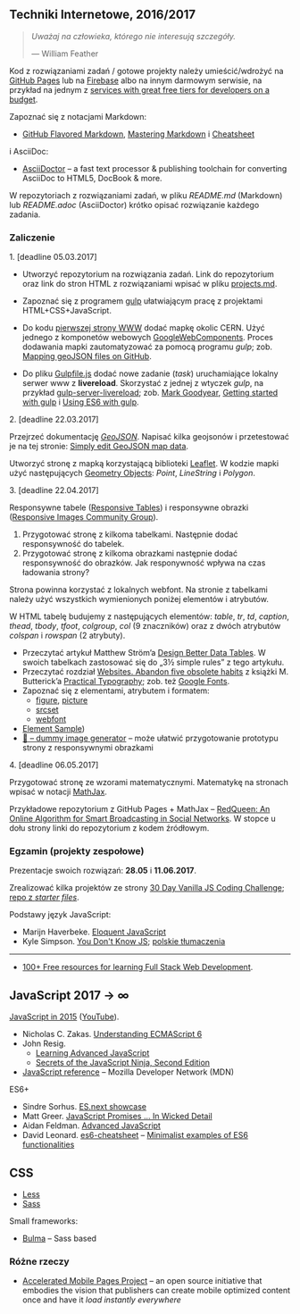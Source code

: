 ## Techniki Internetowe, 2016/2017

> *Uważaj na człowieka, którego nie interesują szczegóły.*
>
> — William Feather

Kod z rozwiązaniami zadań / gotowe projekty należy umieścić/wdrożyć
na [GitHub Pages](https://pages.github.com) lub
na [Firebase](https://www.firebase.com) albo na innym darmowym serwisie,
na przykład na jednym z [services with great free tiers for developers on a budget](https://github.com/255kb/stack-on-a-budget).

Zapoznać się z notacjami Markdown:

* [GitHub Flavored Markdown](http://guides.github.com/overviews/mastering-markdown/),
  [Mastering Markdown](http://guides.github.com/overviews/mastering-markdown/) i
  [Cheatsheet](https://github.com/adam-p/markdown-here/wiki/Markdown-Cheatsheet)

i AsciiDoc:

* [AsciiDoctor](http://asciidoctor.org/) – a fast text processor & publishing
  toolchain for converting AsciiDoc to HTML5, DocBook & more.

<!--
  Przeczytać [AsciiDoc New tables]( http://www.methods.co.nz/asciidoc/newtables.html).
-->

W repozytoriach z rozwiązaniami zadań, w pliku _README.md_ (Markdown)
lub _README.adoc_ (AsciiDoctor) krótko opisać rozwiązanie każdego zadania.


### Zaliczenie

1\. [deadline 05.03.2017]

* Utworzyć repozytorium na rozwiązania zadań. Link do repozytorium oraz
  link do stron HTML z rozwiązaniami wpisać w pliku [projects.md](projects.md).
* Zapoznać się z programem [gulp](http://gulpjs.com) ułatwiającym pracę
  z projektami HTML+CSS+JavaScript.
* Do kodu [pierwszej strony WWW](http://info.cern.ch/hypertext/WWW/TheProject.html)
  dodać mapkę okolic CERN. Użyć jednego z komponetów webowych
  [GoogleWebComponents](https://www.webcomponents.org/author/GoogleWebComponents).
  Proces dodawania mapki zautomatyzować za pomocą programu _gulp_;
  zob. [Mapping geoJSON files on GitHub](https://help.github.com/articles/mapping-geojson-files-on-github).

* Do pliku [Gulpfile.js](https://github.com/h5c3j/my_gulp_101/blob/master/gulpfile.js)
  dodać nowe zadanie (_task_) uruchamiające lokalny serwer www z **livereload**.
  Skorzystać z jednej z wtyczek _gulp_, na przykład
  [gulp-server-livereload](https://www.npmjs.com/package/gulp-server-livereload);
  zob. [Mark Goodyear](https://markgoodyear.com/),
  [Getting started with gulp](https://markgoodyear.com/2014/01/getting-started-with-gulp/)
  i [Using ES6 with gulp](https://markgoodyear.com/2015/06/using-es6-with-gulp/).


2\. [deadline 22.03.2017]

Przejrzeć dokumentację [_GeoJSON_](http://geojson.org/). Napisać
kilka geojsonów i przetestować je na tej stronie:
[Simply edit GeoJSON map data](http://geojson.io).

Utworzyć stronę z mapką korzystającą biblioteki [Leaflet](http://leafletjs.com/).
W kodzie mapki użyć następujących [Geometry Objects](http://geojson.org/geojson-spec.html#geometry-objects): _Point_, _LineString_ i _Polygon_.


3\. [deadline 22.04.2017]

Responsywne tabele ([Responsive Tables](https://codepen.io/collection/AdGVYP/))
i responsywne obrazki ([Responsive Images Community Group](https://responsiveimages.org)).

1. Przygotować stronę z kilkoma tabelkami.
   Następnie dodać responsywność do tabelek.
2. Przygotować stronę z kilkoma obrazkami następnie dodać
   responsywność do obrazków. Jak responywność wpływa na czas ładowania
   strony?

Strona powinna korzystać z lokalnych webfont. Na stronie z tabelkami należy użyć
wszystkich wymienionych poniżej elementów i atrybutów.

W HTML tabelę budujemy z następujących elementów: *table*, *tr*, *td*,
*caption*, *thead*, *tbody*, *tfoot*, *colgroup*, *col* (9 znaczników)
oraz z dwóch atrybutów *colspan* i *rowspan* (2 atrybuty).

* Przeczytać artykuł Matthew Ström’a
[Design Better Data Tables](https://medium.com/mission-log/design-better-data-tables-430a30a00d8c).
W swoich tabelkach zastosować się do „3½ simple rules” z tego artykułu.
* Przeczytać rozdział [Websites. Abandon five obsolete habits](http://practicaltypography.com/websites.html)
  z książki M. Butterick’a [Practical Typography](http://practicaltypography.com);
  zob. też [Google Fonts](https://fonts.google.com/?subset=latin-ext).
* Zapoznać się z elementami, atrybutem i formatem:
  - [figure](http://caniuse.com/#search=figure), [picture](http://caniuse.com/#search=picture)
  - [srcset](http://caniuse.com/#search=srcset)
  - [webfont](http://caniuse.com/#search=webfont)
* [<picture> Element Sample](https://googlechrome.github.io/samples/picture-element/))
* [:japanese_ogre: – dummy image generator](http://satyr.io) –
  może ułatwić przygotowanie prototypu strony z responsywnymi obrazkami


4\. [deadline 06.05.2017]

Przygotować stronę ze wzorami matematycznymi.
Matematykę na stronach wpisać w notacji
[MathJax](http://docs.mathjax.org/en/latest/index.html).

Przykładowe repozytorium z GitHub Pages + MathJax –
[RedQueen: An Online Algorithm for Smart Broadcasting in Social Networks](http://learning.mpi-sws.org/redqueen/).
W stopce u dołu strony linki do repozytorium z kodem źródłowym.

<!--

[Carnegie, Mellon](https://github.com/brendano/ark-tweet-nlp/). [tChat](http://www.cs.cmu.edu/~ark/TweetNLP/).

5\. [GitHub Pages](https://pages.github.com) |
  [About GitHub Pages and Jekyll](https://help.github.com/articles/about-github-pages-and-jekyll/) |
  [Firebase](https://firebase.google.com).

W stronach przygotowanych w pkt. 1. (lub nowych) wykorzystać
jeden z frameworków wymienionych poniżej:

* [Bootstrap](http://getbootstrap.com) –
  the most popular HTML, CSS, and JS framework for developing
  responsive, mobile first projects on the web.
* [Material Design Lite](http://www.getmdl.io/).
  Material Design Lite lets you add a Material Design look and feel to your
  websites. It doesn’t rely on any JavaScript frameworks and aims to optimize for
  cross-device use, gracefully degrade in older browsers, and offer an experience
  that is immediately accessible.

-->

<!-- [Repo z rozwiązaniami](https://github.com/wesbos/JavaScript30) -->


### Egzamin (projekty zespołowe)

Prezentacje swoich rozwiązań: **28.05** i **11.06.2017**.

Zrealizować kilka projektów ze strony
[30 Day Vanilla JS Coding Challenge](https://javascript30.com);
[repo z _starter files_](https://github.com/wesbos/JavaScript30).

Podstawy język JavaScript:

- Marijn Haverbeke.
  [Eloquent JavaScript](http://eloquentjavascript.net/)
- Kyle Simpson.
  [You Don't Know JS](https://github.com/getify/You-Dont-Know-JS);
  [polskie tłumaczenia](http://helion.pl/search?szukaj=Simpson)

----

* [100+ Free resources for learning Full Stack Web Development](https://github.com/bmorelli25/Become-A-Full-Stack-Web-Developer).

<!--

Przygotować prostą aplikację WWW korzystając
z frameworka [Meteor](https://www.meteor.com/). Aplikację
wdrożyć (ang. _deploy_) na zewnętrznym serwerze.

Zamiast frameworka Meteor można użyć frameworka
[React](https://facebook.github.io/react/index.html) –
[Getting Started](https://facebook.github.io/react/docs/getting-started.html),
[Tutorial](https://facebook.github.io/react/docs/tutorial.html),
[React for Beginners](https://reactforbeginners.com/).

Użyteczne linki:

- [Meteor](https://www.meteor.com/)
- David Turnbull.
  [Your First Meteor Application](http://meteortips.com/book/) –
  a Complete Beginner’s Guide to the Meteor JavaScript Framework
- [Discover Meteor](http://book.discovermeteor.com/)
  ([polskie tłumaczenie](http://pl.discovermeteor.com/))
- [Creating your first app in React+Meteor](https://www.meteor.com/tutorials/react/creating-an-app)

-->


## JavaScript 2017 → ∞

[JavaScript in 2015](http://glenmaddern.com/articles/javascript-in-2015)
([YouTube](https://www.youtube.com/watch?v=iukBMY4apvI)).

- Nicholas C. Zakas.
  [Understanding ECMAScript 6](https://leanpub.com/understandinges6/read/)
- John Resig.
  - [Learning Advanced JavaScript](http://ejohn.org/apps/learn/)
  - [Secrets of the JavaScript Ninja, Second Edition](https://www.manning.com/books/secrets-of-the-javascript-ninja-second-edition)
- [JavaScript reference](https://developer.mozilla.org/en-US/docs/Web/JavaScript/Reference) –
  Mozilla Developer Network (MDN)

ES6+

- Sindre Sorhus.
  [ES.next showcase](https://github.com/sindresorhus/esnext-showcase)
- Matt Greer.
  [JavaScript Promises ... In Wicked Detail](http://mattgreer.org/articles/promises-in-wicked-detail/)
- Aidan Feldman.
  [Advanced JavaScript](http://advanced-js.github.io/deck/)
- David Leonard. [es6-cheatsheet](https://github.com/DrkSephy/es6-cheatsheet)
– [Minimalist examples of ES6 functionalities](https://github.com/hemanth/paws-on-es6)


## CSS

- [Less](http://lesscss.org)
- [Sass](http://sass-lang.com)

Small frameworks:

- [Bulma](http://bulma.io/) – Sass based


### Różne rzeczy

- [Accelerated Mobile Pages Project](https://www.ampproject.org) – an open source initiative
  that embodies the vision that publishers can create mobile optimized content once and
  have it *load instantly everywhere*
